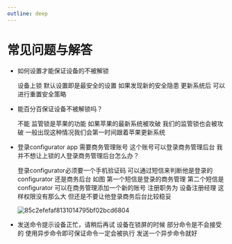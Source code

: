 ```yaml
---
outline: deep
---
```


# 常见问题与解答

- 如何设置才能保证设备的不被解锁

  设备上锁 默认设置即是最安全的设置 如果发现新的安全隐患 更新系统后 可以进行重置安全策略

- 能百分百保证设备不被解锁吗？

  不能 监管锁是苹果的功能 如果苹果的最新系统被攻破 我们的监管锁也会被攻破 一般出现这种情况我们会第一时间跟着苹果更新系统
  
- 登录configurator app 需要商务管理账号 这个账号可以登录商务管理后台 我并不想让上锁的人登录商务管理后台怎么办？

  登录configurator必须要一个手机验证码 可以通过短信来判断他是登录的configurator 还是商务后台 如图 第一个短信是登录的商务管理 第二个短信是configurator  可以在商务管理添加一个新的账号 注册职务为 设备注册经理 这样权限没有那么大 但还是不要让他登录商务后台比较稳妥

  ![85c2efefaf8131014795bf02bcd6804](https://oss.ppgjx.com:9100/xjm/markdown/85c2efefaf8131014795bf02bcd6804.jpg)
  
- 发送命令提示设备正忙，请稍后再试
  设备在锁屏的时候 部分命令是不会接受的 使用异步命令即可保证命令一定会被执行 发送一个异步命令就好